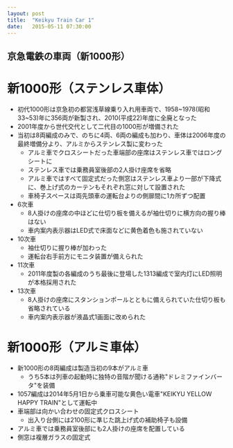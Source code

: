 ```yaml
---
layout: post
title:  "Keikyu Train Car 1"
date:   2015-05-11 07:30:00
---
```


## 京急電鉄の車両（新1000形）

# 新1000形（ステンレス車体）
* 初代1000形は京急初の都営浅草線乗り入れ用車両で、1958~1978(昭和33~53)年に356両が新製され、2010(平成22)年度に全廃となった
* 2001年度から世代交代として二代目の1000形が増備された
* 当初は8両編成のみで、のちに4両、6両の編成も加わり、車体は2006年度の最終増備分より、アルミからステンレス製に変わった
  * アルミ車でクロスシートだった車端部の座席はステンレス車ではロングシートに
  * ステンレス車では乗務員室後部の2人掛け座席を省略
  * アルミ車ではすべて固定式だった側窓はステンレス車より一部が下降式に、巻上げ式のカーテンもそれぞれ窓に対して設置された
  * 車椅子スペースは両先頭車の運転台よりの側扉間に1カ所ずつ配置
* 6次車
  * 8人掛けの座席の中ほどに仕切り板を備えるが袖仕切りに横方向の握り棒はない
  * 車内案内表示器はLED式で床面などに黄色着色も施されていない
* 10次車
  * 袖仕切りに握り棒が加わった
  * 運転台右手前方にモニタ装置が備えられた
* 11次車
  * 2011年度製の各編成のうち最後に登場した1313編成で室内灯にLED照明が本格採用された
* 13次車
  * 8人掛けの座席にスタンションポールとともに備えられていた仕切り板も省略されている
  * 車内案内表示器が液晶式1画面に改められた


# 新1000形（アルミ車体）
* 新1000形の8両編成は製造当初の9本がアルミ車
  * うち5本は列車の起動時に独特の音階が聞ける通称"ドレミファインバータ"を装備
* 1057編成は2014年5月1日から乗車可能な黄色い電車"KEIKYU YELLOW HAPPY TRAIN"として運転中
* 車端部は向かい合わせの固定式クロスシート
  * 出入り台側には2100形に準じた跳上げ式の補助椅子も設備
* アルミ車では乗務員室後部にも2人掛けの座席を配置している
* 側窓は複層ガラスの固定式

